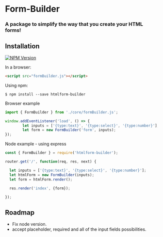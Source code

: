 # Form-Builder
### A package to simplify the way that you create your HTML forms!

## Installation

[![NPM Version][npm-image]][npm-url]

In a browser:
```html
<script src="formBuilder.js"></script>
```

Using npm:
```shell
$ npm install --save htmlform-builder
```

Browser example
```js
import { FormBuilder } from './core/formBuilder.js';

window.addEventListener('load', () => {
		let inputs = ['{type:text}', '{type:select}', '{type:number}'];
		let form = new FormBuilder('form', inputs);
});
```

Node example - using express
```js
const { FormBuilder } = require('htmlform-builder');

router.get('/', function(req, res, next) {

  let inputs = ['{type:text}', '{type:select}', '{type:number}'];
  let htmlForm = new FormBuilder(inputs);
  let form = htmlForm.render();

  res.render('index', {form});
  
});
```

## Roadmap
- Fix node version.
- accept placeholder, required and all of the input fields possibilities.


[npm-image]: https://img.shields.io/badge/npm-building-orange.svg
[npm-url]: https://www.npmjs.com/package/htmlform-builder